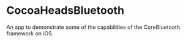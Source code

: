# CocoaHeadsBluetooth
An app to demonstrate some of the capabilities of the CoreBluetooth framework on iOS.
